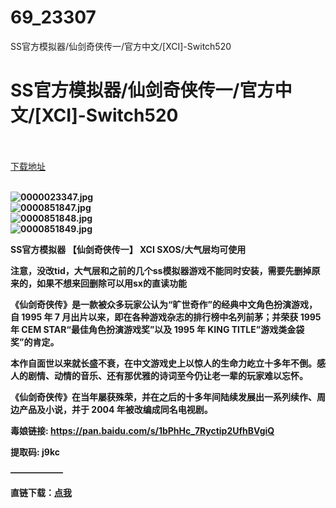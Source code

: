# 69_23307
SS官方模拟器/仙剑奇侠传一/官方中文/[XCI]-Switch520
# SS官方模拟器/仙剑奇侠传一/官方中文/[XCI]-Switch520
 <br/></br>
[下载地址](https://www.switch520.cc/article/23307 "下载地址")
<br/></br>

<p><strong><img title="0000023347.jpg" src="https://www.switch520.cc/muke_img/2021_10_14_5af1bf02fffc9.jpg" alt="0000023347.jpg"></strong><br>
<strong><img title="0000851847.jpg" src="https://www.switch520.cc/muke_img/2021_10_14_d91dc95679ac4.jpg" alt="0000851847.jpg"></strong><br>
<strong><img title="0000851848.jpg" src="https://www.switch520.cc/muke_img/2021_10_14_575ebaefa2179.jpg" alt="0000851848.jpg"></strong><br>
<strong><img title="0000851849.jpg" src="https://www.switch520.cc/muke_img/2021_10_14_27afde291356b.jpg" alt="0000851849.jpg">&nbsp;</strong></p>
<p><strong>SS官方模拟器 【仙剑奇侠传一】 XCI SXOS/大气层均可使用</strong></p>
<p><strong>注意，没改tid，大气层和之前的几个ss模拟器游戏不能同时安装，需要先删掉原来的，如果不想来回删除可以用sx的直读功能</strong></p>
<p><strong>《仙剑奇侠传》是一款被众多玩家公认为“旷世奇作”的经典中文角色扮演游戏，自 1995 年 7 月出片以来，即在各种游戏杂志的排行榜中名列前茅；并荣获 1995 年 CEM STAR“最佳角色扮演游戏奖”以及 1995 年 KING TITLE”游戏类金袋奖”的肯定。</strong></p>
<p><strong>本作自面世以来就长盛不衰，在中文游戏史上以惊人的生命力屹立十多年不倒。感人的剧情、动情的音乐、还有那优雅的诗词至今仍让老一辈的玩家难以忘怀。</strong></p>
<p><strong>《仙剑奇侠传》在当年屡获殊荣，并在之后的十多年间陆续发展出一系列续作、周边产品及小说，并于 2004 年被改编成同名电视剧。</strong></p>
<p><strong>毒娘链接: <a href="https://pan.baidu.com/s/1bPhHc_7Ryctip2UfhBVgiQ">https://pan.baidu.com/s/1bPhHc_7Ryctip2UfhBVgiQ </a></strong></p>
<p><strong>提取码: j9kc</strong></p>
<p><strong>——————</strong></p>
<p><strong>直链下载：<a href="https://ziyuan3.free520.net/kaifa3/1youxi/0100094014300000.xci">点我</a></strong></p>
